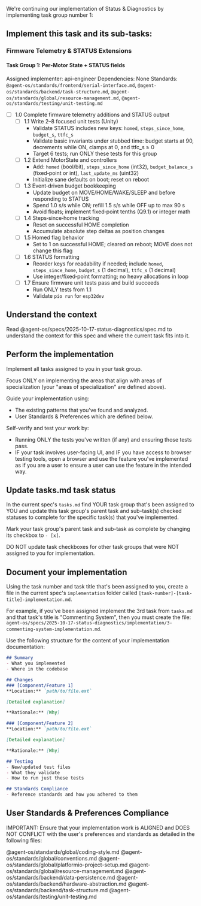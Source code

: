 We're continuing our implementation of Status & Diagnostics by implementing task group number 1:

## Implement this task and its sub-tasks:

### Firmware Telemetry & STATUS Extensions

#### Task Group 1: Per‑Motor State + STATUS fields
Assigned implementer: api-engineer
Dependencies: None
Standards: `@agent-os/standards/frontend/serial-interface.md`, `@agent-os/standards/backend/task-structure.md`, `@agent-os/standards/global/resource-management.md`, `@agent-os/standards/testing/unit-testing.md`

- [ ] 1.0 Complete firmware telemetry additions and STATUS output
  - [ ] 1.1 Write 2–8 focused unit tests (Unity)
    - Validate STATUS includes new keys: `homed`, `steps_since_home`, `budget_s`, `ttfc_s`
    - Validate basic invariants under stubbed time: budget starts at 90, decrements while ON, clamps at 0, and ttfc_s ≥ 0
    - Target 6 tests; run ONLY these tests for this group
  - [ ] 1.2 Extend MotorState and controllers
    - Add: `homed` (bool/bit), `steps_since_home` (int32), `budget_balance_s` (fixed‑point or int), `last_update_ms` (uint32)
    - Initialize sane defaults on boot; reset on reboot
  - [ ] 1.3 Event‑driven budget bookkeeping
    - Update budget on MOVE/HOME/WAKE/SLEEP and before responding to STATUS
    - Spend 1.0 s/s while ON; refill 1.5 s/s while OFF up to max 90 s
    - Avoid floats; implement fixed‑point tenths (Q9.1) or integer math
  - [ ] 1.4 Steps‑since‑home tracking
    - Reset on successful HOME completion
    - Accumulate absolute step deltas as position changes
  - [ ] 1.5 Homed flag behavior
    - Set to 1 on successful HOME; cleared on reboot; MOVE does not change this flag
  - [ ] 1.6 STATUS formatting
    - Reorder keys for readability if needed; include `homed`, `steps_since_home`, `budget_s` (1 decimal), `ttfc_s` (1 decimal)
    - Use integer/fixed‑point formatting; no heavy allocations in loop
  - [ ] 1.7 Ensure firmware unit tests pass and build succeeds
    - Run ONLY tests from 1.1
    - Validate `pio run` for `esp32dev`

## Understand the context

Read @agent-os/specs/2025-10-17-status-diagnostics/spec.md to understand the context for this spec and where the current task fits into it.

## Perform the implementation

Implement all tasks assigned to you in your task group.

Focus ONLY on implementing the areas that align with areas of specialization (your "areas of specialization" are defined above).

Guide your implementation using:
- The existing patterns that you've found and analyzed.
- User Standards & Preferences which are defined below.

Self-verify and test your work by:
- Running ONLY the tests you've written (if any) and ensuring those tests pass.
- IF your task involves user-facing UI, and IF you have access to browser testing tools, open a browser and use the feature you've implemented as if you are a user to ensure a user can use the feature in the intended way.

## Update tasks.md task status

In the current spec's `tasks.md` find YOUR task group that's been assigned to YOU and update this task group's parent task and sub-task(s) checked statuses to complete for the specific task(s) that you've implemented.

Mark your task group's parent task and sub-task as complete by changing its checkbox to `- [x]`.

DO NOT update task checkboxes for other task groups that were NOT assigned to you for implementation.

## Document your implementation

Using the task number and task title that's been assigned to you, create a file in the current spec's `implementation` folder called `[task-number]-[task-title]-implementation.md`.

For example, if you've been assigned implement the 3rd task from `tasks.md` and that task's title is "Commenting System", then you must create the file: `agent-os/specs/2025-10-17-status-diagnostics/implementation/3-commenting-system-implementation.md`.

Use the following structure for the content of your implementation documentation:

```markdown
## Summary
- What you implemented
- Where in the codebase

## Changes
### [Component/Feature 1]
**Location:** `path/to/file.ext`

[Detailed explanation]

**Rationale:** [Why]

### [Component/Feature 2]
**Location:** `path/to/file.ext`

[Detailed explanation]

**Rationale:** [Why]

## Testing
- New/updated test files
- What they validate
- How to run just these tests

## Standards Compliance
- Reference standards and how you adhered to them
```

## User Standards & Preferences Compliance

IMPORTANT: Ensure that your implementation work is ALIGNED and DOES NOT CONFLICT with the user's preferences and standards as detailed in the following files:

@agent-os/standards/global/coding-style.md
@agent-os/standards/global/conventions.md
@agent-os/standards/global/platformio-project-setup.md
@agent-os/standards/global/resource-management.md
@agent-os/standards/backend/data-persistence.md
@agent-os/standards/backend/hardware-abstraction.md
@agent-os/standards/backend/task-structure.md
@agent-os/standards/testing/unit-testing.md

